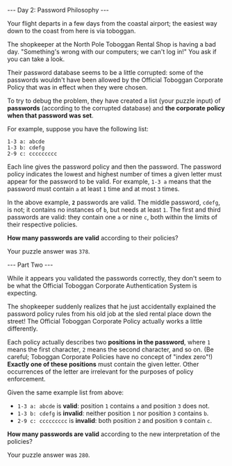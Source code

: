--- Day 2: Password Philosophy ---

Your flight departs in a few days from the coastal airport; the easiest way
down to the coast from here is via toboggan.

The shopkeeper at the North Pole Toboggan Rental Shop is having a bad day.
"Something's wrong with our computers; we can't log in!" You ask if you can
take a look.

Their password database seems to be a little corrupted: some of the passwords
wouldn't have been allowed by the Official Toboggan Corporate Policy that was
in effect when they were chosen.

To try to debug the problem, they have created a list (your puzzle input) of
**passwords** (according to the corrupted database) and **the corporate policy
when that password was set**.

For example, suppose you have the following list:

```
1-3 a: abcde
1-3 b: cdefg
2-9 c: ccccccccc
```

Each line gives the password policy and then the password. The password policy
indicates the lowest and highest number of times a given letter must appear for
the password to be valid. For example, `1-3 a` means that the password must
contain `a` at least `1` time and at most `3` times.

In the above example, **`2`** passwords are valid. The middle password,
`cdefg`, is not; it contains no instances of `b`, but needs at least `1`. The
first and third passwords are valid: they contain one `a` or nine `c`, both
within the limits of their respective policies.

**How many passwords are valid** according to their policies?

Your puzzle answer was `378`.

--- Part Two ---

While it appears you validated the passwords correctly, they don't seem to be
what the Official Toboggan Corporate Authentication System is expecting.

The shopkeeper suddenly realizes that he just accidentally explained the
password policy rules from his old job at the sled rental place down the
street! The Official Toboggan Corporate Policy actually works a little
differently.

Each policy actually describes two **positions in the password**, where `1`
means the first character, `2` means the second character, and so on. (Be
careful; Toboggan Corporate Policies have no concept of "index zero"!)
**Exactly one of these positions** must contain the given letter. Other
occurrences of the letter are irrelevant for the purposes of policy
enforcement.

Given the same example list from above:

- `1-3 a: abcde` is **valid**: position `1` contains `a` and position `3` does not.
- `1-3 b: cdefg` is **invalid**: neither position `1` nor position `3` contains `b`.
- `2-9 c: ccccccccc` is **invalid**: both position `2` and position `9` contain `c`.

**How many passwords are valid** according to the new interpretation of the
policies?

Your puzzle answer was `280`.
